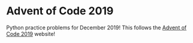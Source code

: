# Advent of Code 2019
Python practice problems for December 2019! This follows the [Advent of Code 2019](https://adventofcode.com/2019) website!
